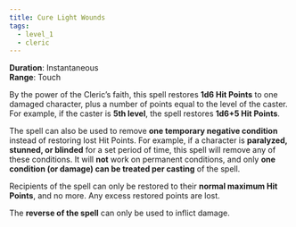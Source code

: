 ```yaml
---
title: Cure Light Wounds
tags:
  - level_1
  - cleric
---
```

**Duration**: Instantaneous  
**Range**: Touch  

By the power of the Cleric’s faith, this spell restores **1d6 Hit Points** to one damaged character, plus a number of points equal to the level of the caster. For example, if the caster is **5th level**, the spell restores **1d6+5 Hit Points**.  

The spell can also be used to remove **one temporary negative condition** instead of restoring lost Hit Points. For example, if a character is **paralyzed, stunned, or blinded** for a set period of time, this spell will remove any of these conditions. It will **not** work on permanent conditions, and only **one condition (or damage) can be treated per casting** of the spell.  

Recipients of the spell can only be restored to their **normal maximum Hit Points**, and no more. Any excess restored points are lost.  

The **reverse of the spell** can only be used to inflict damage.  
